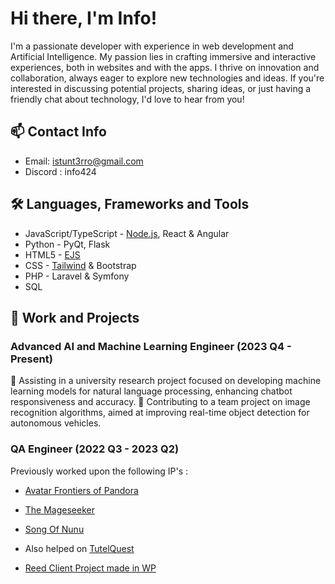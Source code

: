 # Hi there, I'm Info!

I'm a passionate developer with experience in web development and Artificial Intelligence. My passion lies in crafting immersive and interactive experiences, both in websites and with the apps. I thrive on innovation and collaboration, always eager to explore new technologies and ideas. If you're interested in discussing potential projects, sharing ideas, or just having a friendly chat about technology, I'd love to hear from you!

## 📫 Contact Info
- Email: [istunt3rro@gmail.com](mailto:istunt3rro@gmail.com)
- Discord : info424

## 🛠️ Languages, Frameworks and Tools
- JavaScript/TypeScript - [Node.js](https://nodejs.org/), React & Angular
- Python - PyQt, Flask
- HTML5 - [EJS](https://ejs.co/)
- CSS - [Tailwind](https://tailwindcss.com/) & Bootstrap
- PHP - Laravel & Symfony
- SQL

## 💼 Work and Projects
### Advanced AI and Machine Learning Engineer (2023 Q4 - Present)
🤖 Assisting in a university research project focused on developing machine learning models for natural language processing, enhancing chatbot responsiveness and accuracy.
🤖 Contributing to a team project on image recognition algorithms, aimed at improving real-time object detection for autonomous vehicles.

### QA Engineer (2022 Q3 - 2023 Q2)
Previously worked upon the following IP's :
- [Avatar Frontiers of Pandora](https://www.ubisoft.com/en-gb/game/avatar/frontiers-of-pandora)
- [The Mageseeker](https://www.themageseeker.com)
- [Song Of Nunu](https://www.songofnunu.com)
  
- Also helped on [TutelQuest](https://alexejhero.itch.io/tutelquest)

- [Reed Client Project made in WP](https://rogojinidinstuf.ro)
